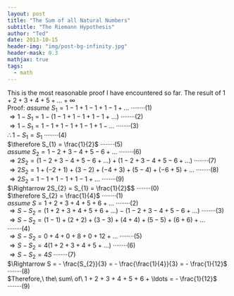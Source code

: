```yaml
---
layout: post
title: "The Sum of all Natural Numbers"
subtitle: "The Riemann Hypothesis"
author: "Ted"
date: 2013-10-15
header-img: "img/post-bg-infinity.jpg"
header-mask: 0.3
mathjax: true
tags:
  - math
---
```


This is the most reasonable proof I have encountered so far.
The result of $1 + 2 + 3 + 4 + 5 + \ldots + \infty$
<br>
Proof:
$assume\ S_{1} = 1 - 1 + 1 - 1 + 1 - 1 + \ldots$
········(1)<br>
$\Rightarrow 1 - S_{1} = 1 - (1 - 1 + 1 - 1 + 1 - 1 + \ldots)$
········(2)<br>
$\Rightarrow 1 - S_{1} = 1 - 1 + 1 - 1 + 1 - 1 + 1 - \ldots$
········(3)<br>
$\therefore 1 - S_{1} = S_{1}$
········(4)<br>
$\therefore S_{1} = \frac{1}{2}$
········(5)<br>
$assume\ S_{2} = 1 - 2 + 3 - 4 + 5 - 6 + \ldots$
········(6)<br>
$\Rightarrow 2S_{2} = (1 - 2 + 3 - 4 + 5 - 6 + \ldots) + (1 - 2 + 3 - 4 + 5 - 6 + \ldots)$
········(7)<br>
$\Rightarrow 2S_{2} = 1 + ( - 2 + 1) + (3 - 2) + ( - 4 + 3) + (5 - 4) + ( - 6 + 5) + \ldots$
········(8)<br>
$\Rightarrow 2S_{2} = 1 - 1 + 1 - 1 + 1 - 1 + \ldots$
········(9)<br>
$\Rightarrow 2S_{2} = S_{1} = \frac{1}{2}$$
········(0)<br>
$\therefore S_{2} = \frac{1}{4}$
········(1)<br>
$assume\ S = 1 + 2 + 3 + 4 + 5 + 6 + \ldots$
········(2)<br>
$\Rightarrow S - S_{2} = (1 + 2 + 3 + 4 + 5 + 6 + \ldots) - (1 - 2 + 3 - 4 + 5 - 6 + \ldots)$
········(3)<br>
$\Rightarrow S - S_{2} = (1 - 1) + (2 + 2) + (3 - 3) + (4 + 4) + (5 - 5) + (6 + 6) + \ldots$
········(4)<br>
$\Rightarrow S - S_{2} = 0 + 4 + 0 + 8 + 0 + 12 + \ldots$
········(5)<br>
$\Rightarrow S - S_{2} = 4(1 + 2 + 3 + 4 + 5 + \ldots)$
········(6)<br>
$\Rightarrow S - S_{2} = 4S$
········(7)<br>
$\Rightarrow S = - \frac{S_{2}}{3} = - \frac{\frac{1}{4}}{3} = - \frac{1}{12}$
········(8)<br>
$Therefore,\ the\ sum\ of\ 1 + 2 + 3 + 4 + 5 + 6 + \ldots = - \frac{1}{12}$
········(9)<br>
